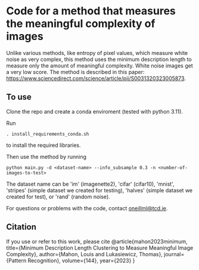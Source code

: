 # Code for a method that measures the meaningful complexity of images
Unlike various methods, like entropy of pixel values, which measure white noise as very complex, this method uses the minimum description length to measure only the amount of meaningful complexity. White noise images get a very low score.
The method is described in this paper: https://www.sciencedirect.com/science/article/pii/S0031320323005873.

## To use
Clone the repo and create a conda enviroment (tested with python 3.11).

Run

`. install_requirements_conda.sh` 

to install the required libraries.

Then use the method by running

`python main.py -d <dataset-name> --info_subsample 0.3 -n <number-of-images-to-test>`

The dataset name can be 'im' (imagenette2), 'cifar' (cifar10), 'mnist', 'stripes' (simple dataset we created for testing), 'halves' (simple dataset we created for test), or 'rand' (random noise).

For questions or problems with the code, contact oneillml@tcd.ie.


## Citation
If you use or refer to this work, please cite 
@article{mahon2023minimum,
  title={Minimum Description Length Clustering to Measure Meaningful Image Complexity},
  author={Mahon, Louis and Lukasiewicz, Thomas},
  journal={Pattern Recognition},
  volume={144},
  year={2023}
}
